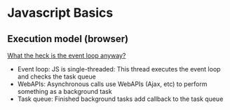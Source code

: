 # Javascript Basics

## Execution model (browser)

[What the heck is the event loop anyway?](https://www.youtube.com/watch?v=8aGhZQkoFbQ&t=710s)

* Event loop: JS is single-threaded: This thread executes the event loop and checks the task queue
* WebAPIs: Asynchronous calls use WebAPIs (Ajax, etc) to perform something as a background task
* Task queue: Finished background tasks add callback to the task queue
